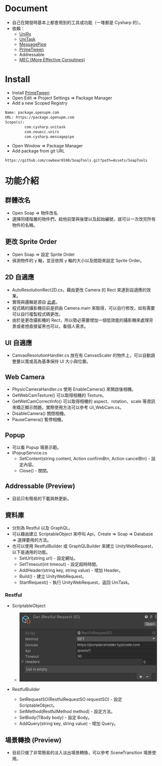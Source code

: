 # Document

- 自己在開發時基本上都會用到的工具或功能（一堆都是 Cysharp 的）。
- 依賴：
    - [UniRx](https://github.com/neuecc/UniRx)
    - [UniTask](https://github.com/Cysharp/UniTask)
    - [MessagePipe](https://github.com/Cysharp/MessagePipe)
    - [PrimeTween](https://github.com/KyryloKuzyk/PrimeTween)
    - Addressable
    - [MEC (More Effective Coroutines)](https://assetstore.unity.com/packages/tools/animation/more-effective-coroutines-free-54975)

# Install

- Install [PrimeTween](https://github.com/KyryloKuzyk/PrimeTween)
- Open Edit => Project Settings => Package Manager
- Add a new Scoped Registry

```
Name: package.openupm.com
URL: https://package.openupm.com
Scope(s): 
         com.cysharp.unitask
         com.neuecc.unirx
         com.cysharp.messagepipe
```

- Open Window => Package Manager
- Add package from git URL

```
https://github.com/cowbear6598/SoapTools.git?path=Assets/SoapTools
```

# 功能介紹

## 群體改名

- Open Soap => 物件改名
- 選擇同樣階層的物件們，給他前墜與後墜以及起始編號，就可以一次改完所有物件的名稱。

## 更改 Sprite Order

- Open Soap => 設定 Sprite Order
- 偵測物件的 y 軸，並且依照 y 軸的大小以及間距來設定 Sprite Order。

## 2D 自適應

- AutoResolutionRect2D.cs，藉由更改 Camera 的 Rect 來達到自適應的效果。
- 實現與邏輯是源自 [此處](http://gamedesigntheory.blogspot.com/2010/09/controlling-aspect-ratio-in-unity.html)。
- 程式碼的攝影機目前是抓由 Camera.main 來取得，可以自行修改，如有需要可以自行複製程式碼更改。
- 由於是更改攝影機的 Rect，所以勢必需要增加一個低效能的攝影機來處理背景或者想直接留黑也可以，看個人需求。

## UI 自適應

- CanvasResolutionHandler.cs 放在有 CanvasScaler 的物件上，可以自動調整要以寬或高為基準保持 UI 大小與位置。

## Web Camera

- PhysicCameraHandler.cs 使用 EnableCamera() 來開啟後相機。
- GetWebCamTexture() 可以取得相機的 Texture。
- GetWetCamCorrectInfo() 可以取得相機的 aspect、rotation、scale 等資訊來矯正顯示問題，實際使用方法可以參考 UI_WebCam.cs。
- DisableCamera() 關閉相機。
- PauseCamera() 暫停相機。

## Popup

- 可以看 Popup 場景示範。
- IPopupService.cs
    - SetContent(string content, Action confirmBtn, Action cancelBtn) - 設定內容。
    - Close() - 關閉。

## Addressable (Preview)

- 目前只有簡易的下載與熱更新。

## 資料庫

- 分別為 Restful 以及 GraphQL。
- 可以藉由建立 ScriptableObject 來呼叫 Api，Create => Soap => Database => 選擇要用的方法。
- 也可以使用 RestfulBuilder 或 GraphQLBuilder 來建立 UnityWebRequest，以下是通用的功能。
    - SetUrl(string url) - 設定網址。
    - SetTimeout(int timeout) - 設定超時時間。
    - AddHeader(string key, string value) - 增加 Header。
    - Build() - 建立 UnityWebRequest。
    - StartRequest<TResponseData>() - 執行 UnityWebRequest，返回 UniTask<TResponseData>。

### Restful

- ScriptableObject
    - ![](https://github.com/cowbear6598/SoapTools/blob/main/Screenshots/RestfulSO.png)

- RestfulBuilder
    - SetRequestSO(RestfulRequestSO requestSO) - 設定 ScriptableObject。
    - SetMethod(RestfulMethod method) - 設定方法。
    - SetBody<TBody>(TBody body) - 設定 Body。
    - AddQuery(string key, string value) - 增加 Query。

## 場景轉換 (Preview)

- 目前只做了非常簡易的淡入淡出場景轉換，可以參考 SceneTransition 場景使用。
